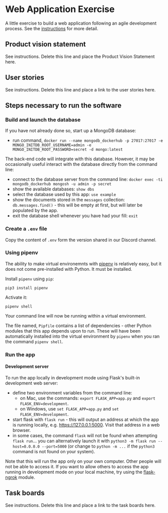 # Web Application Exercise

A little exercise to build a web application following an agile development process. See the [instructions](instructions.md) for more detail.

## Product vision statement

See instructions. Delete this line and place the Product Vision Statement here.

## User stories

See instructions. Delete this line and place a link to the user stories here.

## Steps necessary to run the software

### Build and launch the database

If you have not already done so, start up a MongoDB database:

-   run command, `docker run --name mongodb_dockerhub -p 27017:27017 -e MONGO_INITDB_ROOT_USERNAME=admin -e MONGO_INITDB_ROOT_PASSWORD=secret -d mongo:latest`

The back-end code will integrate with this database. However, it may be occasionally useful interact with the database directly from the command line:

-   connect to the database server from the command line: `docker exec -ti mongodb_dockerhub mongosh -u admin -p secret`
-   show the available databases: `show dbs`
-   select the database used by this app: `use example`
-   show the documents stored in the `messages` collection: `db.messages.find()` - this will be empty at first, but will later be populated by the app.
-   exit the database shell whenever you have had your fill: `exit`

### Create a `.env` file

Copy the content of `.env` form the version shared in our Discord channel.

### Using pipenv

The ability to make virtual environemnts with [pipenv](https://pypi.org/project/pipenv/) is relatively easy, but it does not come pre-installed with Python. It must be installed.

Install `pipenv` using `pip`:

```
pip3 install pipenv
```

Activate it:

```
pipenv shell
```

Your command line will now be running within a virtual environment.

The file named, `Pipfile` contains a list of dependencies - other Python modules that this app depends upon to run. These will have been automatically installed into the virtual environment by `pipenv` when you ran the command `pipenv shell`.

### Run the app

#### Development server

To run the app locally in development mode using Flask's built-in development web server:

-   define two environment variables from the command line:
    -   on Mac, use the commands: `export FLASK_APP=app.py` and `export FLASK_ENV=development`.
    -   on Windows, use `set FLASK_APP=app.py` and `set FLASK_ENV=development`.
-   start flask with `flask run` - this will output an address at which the app is running locally, e.g. https://127.0.0.1:5000. Visit that address in a web browser.
-   in some cases, the command `flask` will not be found when attempting `flask run`... you can alternatively launch it with `python3 -m flask run --host=0.0.0.0 --port=5000` (or change to `python -m ...` if the `python3` command is not found on your system).

Note that this will run the app only on your own computer. Other people will not be able to access it. If you want to allow others to access the app running in development mode on your local machine, try using the [flask-ngrok](https://pypi.org/project/flask-ngrok/) module.

## Task boards

See instructions. Delete this line and place a link to the task boards here.
